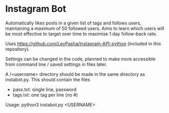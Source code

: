 # Instagram Bot

Automatically likes posts in a given list of tags and follows users, maintaining a maximum of 50 followed users. Aims to learn which users will be most effective to target over time to maximise 1 day follow-back rate.

Uses https://github.com/LevPasha/Instagram-API-python (included in this repository).

Settings can be changed in the code, planned to make more accessible from command line / saved settings in files later.

A /\<username\> directory should be made in the same directory as instabot.py. This should contain the files
* pass.txt: single line, password
* tags.txt: one tag per line (no #)

Usage: python3 instabot.py \<USERNAME\>
